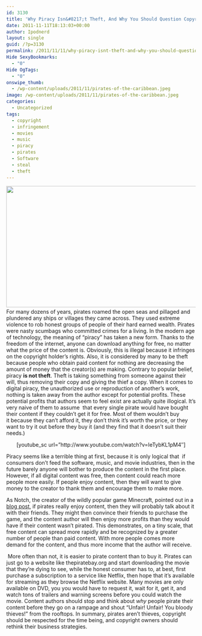 ```yaml
---
id: 3130
title: 'Why Piracy Isn&#8217;t Theft, And Why You Should Question Copyright'
date: 2011-11-11T18:13:03+00:00
author: Ipodnerd
layout: single
guid: /?p=3130
permalink: /2011/11/11/why-piracy-isnt-theft-and-why-you-should-question-copyright/
Hide SexyBookmarks:
  - "0"
Hide OgTags:
  - "0"
onswipe_thumb:
  - /wp-content/uploads/2011/11/pirates-of-the-caribbean.jpeg
image: /wp-content/uploads/2011/11/pirates-of-the-caribbean.jpeg
categories:
  - Uncategorized
tags:
  - copyright
  - infringement
  - movies
  - music
  - piracy
  - pirates
  - Software
  - steal
  - theft
---
```

 <img class="aligncenter size-full wp-image-3148" title="pirates-of-the-caribbean" src="/wp-content/uploads/2011/11/pirates-of-the-caribbean.jpeg" alt="" width="575" height="323" srcset="/wp-content/uploads/2011/11/pirates-of-the-caribbean.jpeg 575w, /wp-content/uploads/2011/11/pirates-of-the-caribbean-300x168.jpeg 300w, /wp-content/uploads/2011/11/pirates-of-the-caribbean-180x101.jpeg 180w, /wp-content/uploads/2011/11/pirates-of-the-caribbean-360x202.jpeg 360w" sizes="(max-width: 575px) 100vw, 575px" />For many dozens of years, pirates roamed the open seas and pillaged and plundered any ships or villages they came across. They used extreme violence to rob honest groups of people of their hard earned wealth. Pirates were nasty scumbags who committed crimes for a living. In the modern age of technology, the meaning of &#8220;piracy&#8221; has taken a new form. Thanks to the freedom of the internet, anyone can download anything for free, no matter what the price of the content is. Obviously, this is illegal because it infringes on the copyright holder&#8217;s rights. Also, it is considered by many to be theft because people who obtain paid content for nothing are decreasing the amount of money that the creator(s) are making. Contrary to popular belief, piracy **is not theft**. Theft is taking something from someone against their will, thus removing their copy and giving the thief a copy. When it comes to digital piracy, the unauthorized use or reproduction of another&#8217;s work, nothing is taken away from the author except for potential profits. These potential profits that authors seem to feel exist are actually quite illogical. It&#8217;s very naive of them to assume  that every single pirate would have bought their content if they couldn&#8217;t get it for free. Most of them wouldn&#8217;t buy it because they can&#8217;t afford it, they don&#8217;t think it&#8217;s worth the price, or they want to try it out before they buy it (and they find that it doesn&#8217;t suit their needs.)

<p style="text-align: center;">
  [youtube_sc url=&#8221;http://www.youtube.com/watch?v=IeTybKL1pM4&#8243;]
</p>

<p style="text-align: left;">
  Piracy seems like a terrible thing at first, because it is only logical that  if consumers don&#8217;t feed the software, music, and movie industries, then in the future barely anyone will bother to produce the content in the first place. However, if all digital content was free, then content could reach more people more easily. If people enjoy content, then they will want to give money to the creator to thank them and encourage them to make more.
</p>

<p style="text-align: left;">
  As Notch, the creator of the wildly popular game Minecraft, pointed out in a <a href="http://notch.tumblr.com/post/1121596044/how-piracy-works" target="_blank">blog post</a>, if pirates really enjoy content, then they will probably talk about it with their friends. They might then convince their friends to purchase the game, and the content author will then enjoy more profits than they would have if their content wasn&#8217;t pirated. This demonstrates, on a tiny scale, that free content can spread more rapidly and be recognized by a greater number of people than paid content. With more people comes more demand for the content, and thus more income that the author will receive.
</p>

 More often than not, it is easier to pirate content than to buy it. Pirates can just go to a website like thepiratebay.org and start downloading the movie that they&#8217;re dying to see, while the honest consumer has to, at best, first purchase a subscription to a service like Netflix, then hope that it&#8217;s available for streaming as they browse the Netflix website. Many movies are only available on DVD, you you would have to request it, wait for it, get it, and watch tons of trailers and warning screens before you could watch the movie. Content authors should stop and think about _why_ people pirate their content before they go on a rampage and shout &#8220;Unfair! Unfair! You bloody thieves!&#8221; from the rooftops. In summary, pirates aren&#8217;t thieves, copyright should be respected for the time being, and copyright owners should rethink their business strategies.
